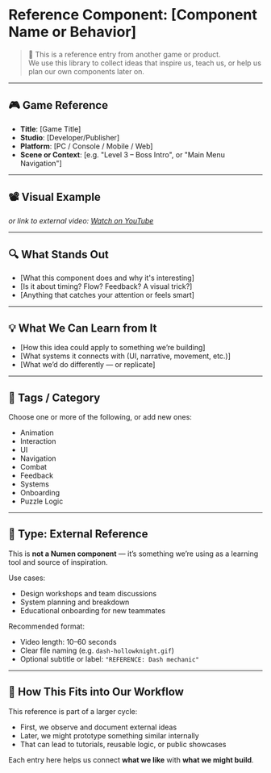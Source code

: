 # Reference Component: [Component Name or Behavior]

> 📌 This is a reference entry from another game or product.  
> We use this library to collect ideas that inspire us, teach us, or help us plan our own components later on.

---

## 🎮 Game Reference

- **Title**: [Game Title]  
- **Studio**: [Developer/Publisher]  
- **Platform**: [PC / Console / Mobile / Web]  
- **Scene or Context**: [e.g. "Level 3 – Boss Intro", or "Main Menu Navigation"]

---

## 📽️ Visual Example

<!-- ![Insert gif here](../media/example-name.gif) -->  
_or link to external video: [Watch on YouTube](https://example.com)_

---

## 🔍 What Stands Out

- [What this component does and why it's interesting]
- [Is it about timing? Flow? Feedback? A visual trick?]
- [Anything that catches your attention or feels smart]

---

## 💡 What We Can Learn from It

- [How this idea could apply to something we’re building]
- [What systems it connects with (UI, narrative, movement, etc.)]
- [What we’d do differently — or replicate]

---

## 🧭 Tags / Category

Choose one or more of the following, or add new ones:

- Animation  
- Interaction  
- UI  
- Navigation  
- Combat  
- Feedback  
- Systems  
- Onboarding  
- Puzzle Logic  

---

## 🎯 Type: External Reference

This is **not a Numen component** — it’s something we’re using as a learning tool and source of inspiration.

Use cases:
- Design workshops and team discussions  
- System planning and breakdown  
- Educational onboarding for new teammates  

Recommended format:
- Video length: 10–60 seconds  
- Clear file naming (e.g. `dash-hollowknight.gif`)  
- Optional subtitle or label: `"REFERENCE: Dash mechanic"`

---

## 🔄 How This Fits into Our Workflow

This reference is part of a larger cycle:

- First, we observe and document external ideas  
- Later, we might prototype something similar internally  
- That can lead to tutorials, reusable logic, or public showcases

Each entry here helps us connect **what we like** with **what we might build**.
